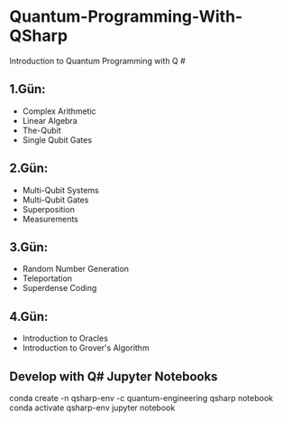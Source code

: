 # Quantum-Programming-With-QSharp
Introduction to Quantum Programming with Q #

## 1.Gün:
- Complex Arithmetic
- Linear Algebra
- The-Qubit
- Single Qubit Gates

## 2.Gün:
- Multi-Qubit Systems
- Multi-Qubit Gates
- Superposition
- Measurements

## 3.Gün:
- Random Number Generation
- Teleportation
- Superdense Coding

## 4.Gün:
- Introduction to Oracles
- Introduction to Grover's Algorithm


## Develop with Q# Jupyter Notebooks
conda create -n qsharp-env -c quantum-engineering qsharp notebook
conda activate qsharp-env
jupyter notebook


